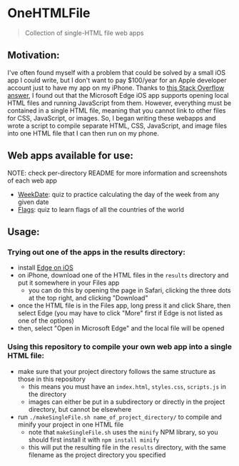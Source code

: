 # OneHTMLFile

> Collection of single-HTML file web apps

## Motivation:

I've often found myself with a problem that could be solved by a small iOS app I could write, but I don't want to pay $100/year for an Apple developer account just to have my app on my iPhone. Thanks to [this Stack Overflow answer](https://stackoverflow.com/a/73903200/14146321), I found out that the Microsoft Edge iOS app supports opening local HTML files and running JavaScript from them. However, everything must be contained in a single HTML file, meaning that you cannot link to other files for CSS, JavaScript, or images. So, I began writing these webapps and wrote a script to compile separate HTML, CSS, JavaScript, and image files into one HTML file that I can then run on my phone.

## Web apps available for use:

NOTE: check per-directory README for more information and screenshots of each web app

- [WeekDate](WeekDate/): quiz to practice calculating the day of the week from any given date
- [Flags](Flags/): quiz to learn flags of all the countries of the world

## Usage:

### Trying out one of the apps in the results directory:

- install [Edge on iOS](https://apps.apple.com/app/id1288723196)
- on iPhone, download one of the HTML files in the `results` directory and put it somewhere in your Files app
  - you can do this by opening the page in Safari, clicking the three dots at the top right, and clicking "Download"
- once the HTML file is in the Files app, long press it and click Share, then select Edge (you may have to click "More" first if Edge is not listed as one of the options)
- then, select "Open in Microsoft Edge" and the local file will be opened

### Using this repository to compile your own web app into a single HTML file:

- make sure that your project directory follows the same structure as those in this repository
  - this means you must have an `index.html`, `styles.css`, `scripts.js` in the directory
  - images can either be put in a subdirectory or directly in the project directory, but cannot be elsewhere
- run `./makeSingleFile.sh name_of_project_directory/` to compile and minify your project in one HTML file
  - note that `makeSingleFile.sh` uses the `minify` NPM library, so you should first install it with `npm install minify`
  - this will put the resulting file in the `results` directory, with the same filename as the project directory you specified
